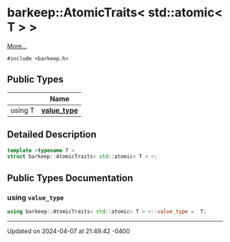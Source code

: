 # barkeep::AtomicTraits< std::atomic< T > >


 [More...](#detailed-description)


`#include <barkeep.h>`

## Public Types

<span class="api-table">

|                | Name           |
| -------------- | -------------- |
| <span class="codey">using T </span>| <span class="codey">**[value_type](api/Classes/structbarkeep_1_1_atomic_traits_3_01std_1_1atomic_3_01_t_01_4_01_4.md#using-value_type)** </span> |


</span>

## Detailed Description

```cpp
template <typename T >
struct barkeep::AtomicTraits< std::atomic< T > >;
```

## Public Types Documentation

### using `value_type`

```cpp
using barkeep::AtomicTraits< std::atomic< T > >::value_type =  T;
```


-------------------------------

Updated on 2024-04-07 at 21:49:42 -0400